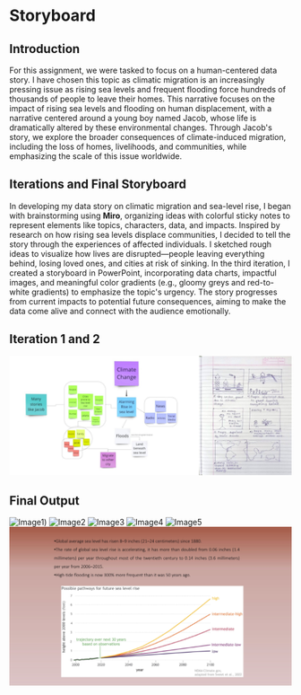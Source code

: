 # Storyboard

## Introduction
For this assignment, we were tasked to focus on a human-centered data story. I have chosen this topic as climatic migration is an increasingly pressing issue as 
rising sea levels and frequent flooding force hundreds of thousands of people to leave their homes. This narrative focuses on the impact of rising sea levels and 
flooding on human displacement, with a narrative centered around a young boy named Jacob, whose life is dramatically altered by these environmental changes. Through 
Jacob's story, we explore the broader consequences of climate-induced migration, including the loss of homes, livelihoods, and communities, while emphasizing the 
scale of this issue worldwide.

## Iterations and Final Storyboard
In developing my data story on climatic migration and sea-level rise, I began with brainstorming using **Miro**, organizing ideas with colorful sticky notes to represent elements like topics, characters, data, and impacts. Inspired by research on how rising sea levels displace communities, I decided to tell the story through the experiences of affected individuals. I sketched rough ideas to visualize how lives are disrupted—people leaving everything behind, losing loved ones, and cities at risk of sinking. In the third iteration, I created a storyboard in PowerPoint, incorporating data charts, impactful images, and meaningful color gradients (e.g., gloomy greys and red-to-white gradients) to emphasize the topic's urgency. The story progresses from current impacts to potential future consequences, aiming to make the data come alive and connect with the audience emotionally.

## Iteration 1 and 2
![Iteration 1](assests/img/Storyboard_it_1&2.jpg)

## Final Output
![Image1](/assests/img/ClimaticMigration/ClimaticMigration-1.jpg))
![Image2](/assests/img/ClimaticMigration/ClimaticMigration-2.jpg)
![Image3](/assests/img/ClimaticMigration/ClimaticMigration-3.jpg)
![Image4](/assests/img/ClimaticMigration/ClimaticMigration-4.jpg)
![Image5](/assests/img/ClimaticMigration/ClimaticMigration-5.jpg)
![Image6](/assests/img/Climatic%20Migration/Climatic%20Migration-6.jpg)
